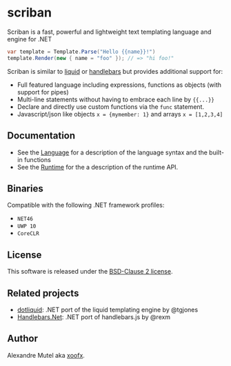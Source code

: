 # scriban

Scriban is a fast, powerful and lightweight text templating language and engine for .NET

```C#
var template = Template.Parse("Hello {{name}}!")
template.Render(new { name = "foo" }); // => "hi foo!" 
```

Scriban is similar to [liquid](http://liquidmarkup.org/) or [handlebars](http://handlebarsjs.com/) but provides additional support for:

- Full featured language including expressions, functions as objects (with support for pipes)
- Multi-line statements without having to embrace each line by `{{...}}`
- Declare and directly use custom functions via the `func` statement. 
- Javascript/json like objects `x = {mymember: 1}` and arrays `x = [1,2,3,4]`

## Documentation

* See the [Language](doc/language.md) for a description of the language syntax and the built-in functions
* See the [Runtime](doc/runtime.md) for the a description of the runtime API. 

## Binaries

Compatible with the following .NET framework profiles:

- `NET46`
- `UWP 10`
- `CoreCLR`

## License
This software is released under the [BSD-Clause 2 license](http://opensource.org/licenses/BSD-2-Clause). 

## Related projects

* [dotliquid](https://github.com/dotliquid/dotliquid): .NET port of the liquid templating engine by @tgjones
* [Handlebars.Net](https://github.com/rexm/Handlebars.Net): .NET port of handlebars.js by @rexm

## Author

Alexandre Mutel aka [xoofx](http://xoofx.com).
